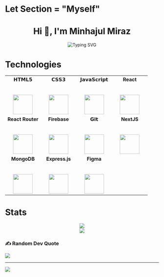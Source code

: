 # Let Section = "Myself"
<h1 align="center">Hi 👋, I'm Minhajul Miraz</h1>
<p align="center">
  <img src="https://readme-typing-svg.demolab.com?font=Fira+Code&pause=500&color=36BCF7&width=700&lines=Full+Stack+MERN+Developer+%F0%9F%9A%80;Building+Scalable+Web+Solutions+%26+Real-World+Applications+%F0%9F%8C%90;Passionate+About+Turning+Ideas+into+Functional+Products+%F0%9F%92%A1" alt="Typing SVG"/>
</p>

# Technologies

<table  align="center">
  <tbody>
    <tr valign="top">
      <td width="25%" align="center">
        <span>𝗛𝗧𝗠𝗟𝟱</span><br><br><br>
        <img height="64px" src="https://cdn.svgporn.com/logos/html-5.svg">
      </td>
      <td width="25%" align="center">
        <span>𝗖𝗦𝗦𝟯</span><br><br><br>
        <img height="64px" src="https://cdn.svgporn.com/logos/css-3.svg">
      </td>
      <td width="25%" align="center">
        <span>𝗝𝗮𝘃𝗮𝗦𝗰𝗿𝗶𝗽𝘁</span><br><br><br>
        <img height="64px" src="https://cdn.svgporn.com/logos/javascript.svg">
      </td>
      <td width="25%" align="center">
        <span><strong>React</strong>
        </span><br><br><br>
        <img height="64px" src="https://cdn4.iconfinder.com/data/icons/logos-3/600/React.js_logo-512.png">
      </td>
    </tr>
    <tr valign="top">
      <td width="25%" align="center">
        <span><strong>React Router</strong>
        </span><br><br><br>
        <img height="64px" src="https://cdn.jsdelivr.net/gh/devicons/devicon@latest/icons/reactrouter/reactrouter-original.svg">
      </td>
      <td width="25%" align="center">
        <span><strong>Firebase</strong>
        </span><br><br><br>
        <img height="64px" src="https://cdn.jsdelivr.net/gh/devicons/devicon@latest/icons/firebase/firebase-original.svg">
      </td>
      <td width="25%" align="center">
        <span>𝗚𝗶𝘁</span><br><br><br>
        <img height="64px" src="https://cdn.svgporn.com/logos/git-icon.svg">
      </td>
      <td width="25%" align="center">
        <span><strong>NextJS</strong></span><br><br><br>
        <img height="64px" src="https://cdn.jsdelivr.net/gh/devicons/devicon@latest/icons/nextjs/nextjs-original.svg">
      </td>
       </tr>
    <tr valign="top">
      <td width="25%" align="center">
        <span><strong>MongoDB</strong></span><br><br><br>
        <img height="64px" src="https://cdn.jsdelivr.net/gh/devicons/devicon@latest/icons/mongodb/mongodb-original-wordmark.svg">
      </td>
      <td width="25%" align="center">
        <span><strong>Express.js</strong></span><br><br><br>
        <img height="64px" src="https://cdn.jsdelivr.net/gh/devicons/devicon@latest/icons/express/express-original.svg">
      </td>
      <td width="25%" align="center">
        <span><strong>Figma</strong></span><br><br><br>
        <img height="64px" src="https://cdn.jsdelivr.net/gh/devicons/devicon@latest/icons/figma/figma-original.svg">
      </td>
     
        
    
  
  </tbody>
</table>

# Stats

<div  >
<div align="center">

 <img align="center" src="https://github-readme-stats.vercel.app/api?username=minhaz-miraz&theme=cobalt&show_icons=true&hide_border=true&count_private=true"><br>
 <img align="center" src="https://github-readme-stats.vercel.app/api/top-langs/?username=minhaz-miraz&theme=cobalt&show_icons=true&hide_border=true&layout=compact" /><br>
 <div>
</div>
</div>



  
</div>

### ✍️ Random Dev Quote
![](https://quotes-github-readme.vercel.app/api?type=horizontal&theme=radical)

---
[![](https://visitcount.itsvg.in/api?id=Minhaz-Miraz&icon=6&color=12)](https://visitcount.itsvg.in)

<!-- Proudly created with GPRM ( https://gprm.itsvg.in ) -->
